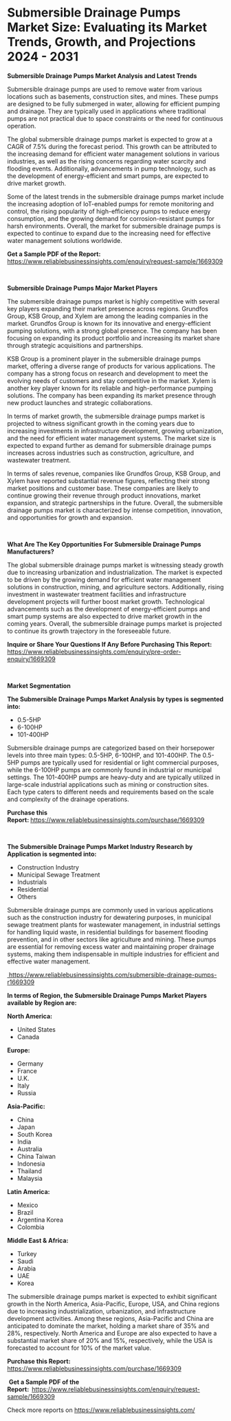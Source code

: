 <p><h1>Submersible Drainage Pumps Market Size: Evaluating its Market Trends, Growth, and Projections 2024 - 2031</h1></p><p><strong>Submersible Drainage Pumps Market Analysis and Latest Trends</strong></p>
<p><p>Submersible drainage pumps are used to remove water from various locations such as basements, construction sites, and mines. These pumps are designed to be fully submerged in water, allowing for efficient pumping and drainage. They are typically used in applications where traditional pumps are not practical due to space constraints or the need for continuous operation.</p><p>The global submersible drainage pumps market is expected to grow at a CAGR of 7.5% during the forecast period. This growth can be attributed to the increasing demand for efficient water management solutions in various industries, as well as the rising concerns regarding water scarcity and flooding events. Additionally, advancements in pump technology, such as the development of energy-efficient and smart pumps, are expected to drive market growth.</p><p>Some of the latest trends in the submersible drainage pumps market include the increasing adoption of IoT-enabled pumps for remote monitoring and control, the rising popularity of high-efficiency pumps to reduce energy consumption, and the growing demand for corrosion-resistant pumps for harsh environments. Overall, the market for submersible drainage pumps is expected to continue to expand due to the increasing need for effective water management solutions worldwide.</p></p>
<p><strong>Get a Sample PDF of the Report:&nbsp;</strong> <a href="https://www.reliablebusinessinsights.com/enquiry/request-sample/1669309">https://www.reliablebusinessinsights.com/enquiry/request-sample/1669309</a></p>
<p>&nbsp;</p>
<p><strong>Submersible Drainage Pumps Major Market Players</strong></p>
<p><p>The submersible drainage pumps market is highly competitive with several key players expanding their market presence across regions. Grundfos Group, KSB Group, and Xylem are among the leading companies in the market. Grundfos Group is known for its innovative and energy-efficient pumping solutions, with a strong global presence. The company has been focusing on expanding its product portfolio and increasing its market share through strategic acquisitions and partnerships.</p><p>KSB Group is a prominent player in the submersible drainage pumps market, offering a diverse range of products for various applications. The company has a strong focus on research and development to meet the evolving needs of customers and stay competitive in the market. Xylem is another key player known for its reliable and high-performance pumping solutions. The company has been expanding its market presence through new product launches and strategic collaborations.</p><p>In terms of market growth, the submersible drainage pumps market is projected to witness significant growth in the coming years due to increasing investments in infrastructure development, growing urbanization, and the need for efficient water management systems. The market size is expected to expand further as demand for submersible drainage pumps increases across industries such as construction, agriculture, and wastewater treatment.</p><p>In terms of sales revenue, companies like Grundfos Group, KSB Group, and Xylem have reported substantial revenue figures, reflecting their strong market positions and customer base. These companies are likely to continue growing their revenue through product innovations, market expansion, and strategic partnerships in the future. Overall, the submersible drainage pumps market is characterized by intense competition, innovation, and opportunities for growth and expansion.</p></p>
<p>&nbsp;</p>
<p><strong>What Are The Key Opportunities For Submersible Drainage Pumps Manufacturers?</strong></p>
<p><p>The global submersible drainage pumps market is witnessing steady growth due to increasing urbanization and industrialization. The market is expected to be driven by the growing demand for efficient water management solutions in construction, mining, and agriculture sectors. Additionally, rising investment in wastewater treatment facilities and infrastructure development projects will further boost market growth. Technological advancements such as the development of energy-efficient pumps and smart pump systems are also expected to drive market growth in the coming years. Overall, the submersible drainage pumps market is projected to continue its growth trajectory in the foreseeable future.</p></p>
<p><strong>Inquire or Share Your Questions If Any Before Purchasing This Report:</strong> <a href="https://www.reliablebusinessinsights.com/enquiry/pre-order-enquiry/1669309">https://www.reliablebusinessinsights.com/enquiry/pre-order-enquiry/1669309</a></p>
<p>&nbsp;</p>
<p><strong>Market Segmentation</strong></p>
<p><strong>The Submersible Drainage Pumps Market Analysis by types is segmented into:</strong></p>
<p><ul><li>0.5-5HP</li><li>6-100HP</li><li>101-400HP</li></ul></p>
<p><p>Submersible drainage pumps are categorized based on their horsepower levels into three main types: 0.5-5HP, 6-100HP, and 101-400HP. The 0.5-5HP pumps are typically used for residential or light commercial purposes, while the 6-100HP pumps are commonly found in industrial or municipal settings. The 101-400HP pumps are heavy-duty and are typically utilized in large-scale industrial applications such as mining or construction sites. Each type caters to different needs and requirements based on the scale and complexity of the drainage operations.</p></p>
<p><strong>Purchase this Report:&nbsp;</strong><a href="https://www.reliablebusinessinsights.com/purchase/1669309">https://www.reliablebusinessinsights.com/purchase/1669309</a></p>
<p>&nbsp;</p>
<p><strong>The Submersible Drainage Pumps Market Industry Research by Application is segmented into:</strong></p>
<p><ul><li>Construction Industry</li><li>Municipal Sewage Treatment</li><li>Industrials</li><li>Residential</li><li>Others</li></ul></p>
<p><p>Submersible drainage pumps are commonly used in various applications such as the construction industry for dewatering purposes, in municipal sewage treatment plants for wastewater management, in industrial settings for handling liquid waste, in residential buildings for basement flooding prevention, and in other sectors like agriculture and mining. These pumps are essential for removing excess water and maintaining proper drainage systems, making them indispensable in multiple industries for efficient and effective water management.</p></p>
<p><a href="https://www.reliablebusinessinsights.com/submersible-drainage-pumps-r1669309">&nbsp;https://www.reliablebusinessinsights.com/submersible-drainage-pumps-r1669309</a></p>
<p><strong>In terms of Region, the Submersible Drainage Pumps Market Players available by Region are:</strong></p>
<p>
    <p> <strong> North America: </strong>
        <ul>
            <li>United States</li>
            <li>Canada</li>
        </ul>
        </p> 
    <p> <strong> Europe: </strong>
        <ul>
            <li>Germany</li>
            <li>France</li>
            <li>U.K.</li>
            <li>Italy</li>
            <li>Russia</li>
        </ul>
        </p> 
    <p> <strong> Asia-Pacific: </strong>
        <ul>
            <li>China</li>
            <li>Japan</li>
            <li>South Korea</li>
            <li>India</li>
            <li>Australia</li>
            <li>China Taiwan</li>
            <li>Indonesia</li>
            <li>Thailand</li>
            <li>Malaysia</li>
        </ul>
        </p> 
    <p> <strong> Latin America: </strong>
        <ul>
            <li>Mexico</li>
            <li>Brazil</li>
            <li>Argentina Korea</li>
            <li>Colombia</li>
        </ul>
        </p> 
    <p> <strong> Middle East & Africa: </strong>
        <ul>
            <li>Turkey</li>
            <li>Saudi</li>
            <li>Arabia</li>
            <li>UAE</li>
            <li>Korea</li>
        </ul>
    </p>
    </p>
<p><p>The submersible drainage pumps market is expected to exhibit significant growth in the North America, Asia-Pacific, Europe, USA, and China regions due to increasing industrialization, urbanization, and infrastructure development activities. Among these regions, Asia-Pacific and China are anticipated to dominate the market, holding a market share of 35% and 28%, respectively. North America and Europe are also expected to have a substantial market share of 20% and 15%, respectively, while the USA is forecasted to account for 10% of the market value.</p></p>
<p><strong>Purchase this Report: </strong><a href="https://www.reliablebusinessinsights.com/purchase/1669309">https://www.reliablebusinessinsights.com/purchase/1669309</a></p>
<p>&nbsp;<strong>Get a Sample PDF of the Report:&nbsp;&nbsp;</strong><a href="https://www.reliablebusinessinsights.com/enquiry/request-sample/1669309">https://www.reliablebusinessinsights.com/enquiry/request-sample/1669309</a></p>
<p><strong></strong></p>
<p>Check more reports on <a href="https://www.reliablebusinessinsights.com/">https://www.reliablebusinessinsights.com/</a></p>